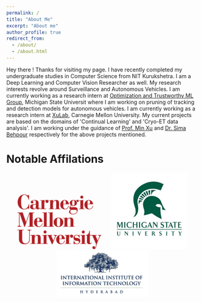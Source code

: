 ```yaml
---
permalink: /
title: "About Me"
excerpt: "About me"
author_profile: true
redirect_from: 
  - /about/
  - /about.html
---
```


Hey there ! Thanks for visiting my page. I have recently completed my undergraduate studies in Computer Science from NIT Kurukshetra. I am a Deep Learning and Computer Vision Researcher as well. My research interests revolve around Surveillance and Autonomous Vehicles. 
I am currently working as a research intern at [Optimization and Trustworthy ML Group](https://lsjxjtu.github.io/), Michigan State Universit where I am working on pruning of tracking and detection models for autonomous vehicles. 
I am currently working as a research intern at [XuLab](https://xulabs.github.io/), Carnegie Mellon University. My current projects are based on the domains of 'Continual Learning' and 'Cryo-ET data analysis'. I am working under the guidance of [Prof. Min Xu](https://xulabs.github.io/min-xu/) and [Dr. Sima Behpour](https://scholar.google.com/citations?user=7bmIRwUAAAAJ&hl=en) respectively for the above projects mentioned. 

Notable Affilations
======

<div>
	<center>
    <img width="220" src="./images/CMU_logo_white_bg.jpg">    
    <img width="200" src="./images/Michigan-State-University-logo.jpg">
    <img width="240" src="./images/IIIT.png">     
	</center>
</div>

<!-- <center>
  Visitor Count
  <a class="hitCounter" href="https://visitorshitcounter.com/" target="_blank" title="Hit counter" data-name="88960447b67bad7b3228ba6a44cccfc3|5|ip|356|rgb(255, 255, 255);|rgb(255, 54, 54);|small|s-hit">Hit Counter</a><script>document.write("<script type='text/javascript' src='https://visitorshitcounter.com/js/hitCounter.js?v="+Date.now()+"'><\/script>");</script> -->
